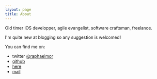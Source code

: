 ```yaml
---
layout: page
title: About
---
```

Old timer iOS developper, agile evangelist, software craftsman, freelance.

I'm quite new at blogging so any suggestion is welcomed!

You can find me on:

- twitter [@raphaelmor](http://twitter.com/raphaelmor)
- [github](http://github.com/raphaelmor)
- [here](http://raphaelmor.github.io)
- [mail](mailto://raphaelmor@gmail.com)
